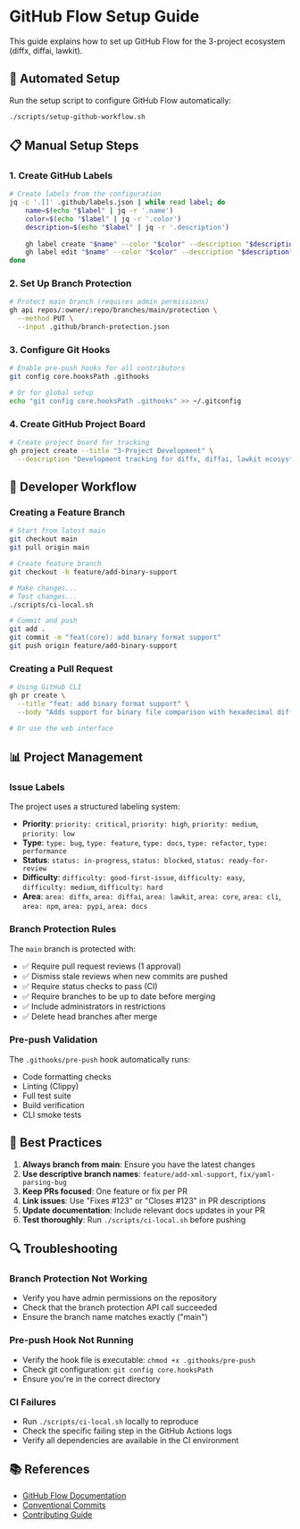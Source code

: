 # GitHub Flow Setup Guide

This guide explains how to set up GitHub Flow for the 3-project ecosystem (diffx, diffai, lawkit).

## 🚀 Automated Setup

Run the setup script to configure GitHub Flow automatically:

```bash
./scripts/setup-github-workflow.sh
```

## 📋 Manual Setup Steps

### 1. Create GitHub Labels

```bash
# Create labels from the configuration
jq -c '.[]' .github/labels.json | while read label; do
    name=$(echo "$label" | jq -r '.name')
    color=$(echo "$label" | jq -r '.color')
    description=$(echo "$label" | jq -r '.description')
    
    gh label create "$name" --color "$color" --description "$description" || \
    gh label edit "$name" --color "$color" --description "$description"
done
```

### 2. Set Up Branch Protection

```bash
# Protect main branch (requires admin permissions)
gh api repos/:owner/:repo/branches/main/protection \
  --method PUT \
  --input .github/branch-protection.json
```

### 3. Configure Git Hooks

```bash
# Enable pre-push hooks for all contributors
git config core.hooksPath .githooks

# Or for global setup
echo "git config core.hooksPath .githooks" >> ~/.gitconfig
```

### 4. Create GitHub Project Board

```bash
# Create project board for tracking
gh project create --title "3-Project Development" \
  --description "Development tracking for diffx, diffai, lawkit ecosystem"
```

## 🔧 Developer Workflow

### Creating a Feature Branch

```bash
# Start from latest main
git checkout main
git pull origin main

# Create feature branch
git checkout -b feature/add-binary-support

# Make changes...
# Test changes...
./scripts/ci-local.sh

# Commit and push
git add .
git commit -m "feat(core): add binary format support"
git push origin feature/add-binary-support
```

### Creating a Pull Request

```bash
# Using GitHub CLI
gh pr create \
  --title "feat: add binary format support" \
  --body "Adds support for binary file comparison with hexadecimal diff output"

# Or use the web interface
```

## 📊 Project Management

### Issue Labels

The project uses a structured labeling system:

- **Priority**: `priority: critical`, `priority: high`, `priority: medium`, `priority: low`
- **Type**: `type: bug`, `type: feature`, `type: docs`, `type: refactor`, `type: performance`
- **Status**: `status: in-progress`, `status: blocked`, `status: ready-for-review`
- **Difficulty**: `difficulty: good-first-issue`, `difficulty: easy`, `difficulty: medium`, `difficulty: hard`
- **Area**: `area: diffx`, `area: diffai`, `area: lawkit`, `area: core`, `area: cli`, `area: npm`, `area: pypi`, `area: docs`

### Branch Protection Rules

The `main` branch is protected with:
- ✅ Require pull request reviews (1 approval)
- ✅ Dismiss stale reviews when new commits are pushed
- ✅ Require status checks to pass (CI)
- ✅ Require branches to be up to date before merging
- ✅ Include administrators in restrictions
- ✅ Delete head branches after merge

### Pre-push Validation

The `.githooks/pre-push` hook automatically runs:
- Code formatting checks
- Linting (Clippy)
- Full test suite
- Build verification
- CLI smoke tests

## 🎯 Best Practices

1. **Always branch from main**: Ensure you have the latest changes
2. **Use descriptive branch names**: `feature/add-xml-support`, `fix/yaml-parsing-bug`
3. **Keep PRs focused**: One feature or fix per PR
4. **Link issues**: Use "Fixes #123" or "Closes #123" in PR descriptions
5. **Update documentation**: Include relevant docs updates in your PR
6. **Test thoroughly**: Run `./scripts/ci-local.sh` before pushing

## 🔍 Troubleshooting

### Branch Protection Not Working
- Verify you have admin permissions on the repository
- Check that the branch protection API call succeeded
- Ensure the branch name matches exactly ("main")

### Pre-push Hook Not Running
- Verify the hook file is executable: `chmod +x .githooks/pre-push`
- Check git configuration: `git config core.hooksPath`
- Ensure you're in the correct directory

### CI Failures
- Run `./scripts/ci-local.sh` locally to reproduce
- Check the specific failing step in the GitHub Actions logs
- Verify all dependencies are available in the CI environment

## 📚 References

- [GitHub Flow Documentation](https://docs.github.com/en/get-started/quickstart/github-flow)
- [Conventional Commits](https://www.conventionalcommits.org/)
- [Contributing Guide](../../CONTRIBUTING.md)